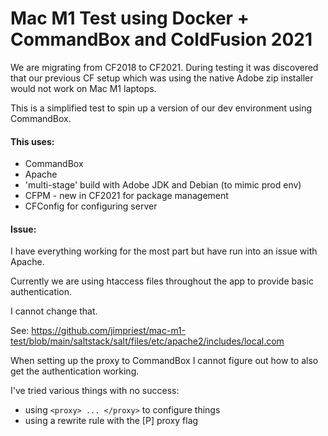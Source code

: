 # Mac M1 Test using Docker + CommandBox and ColdFusion 2021

We are migrating from CF2018 to CF2021. During testing it was discovered that our
previous CF setup which was using the native Adobe zip installer would not work on Mac M1 laptops.

This is a simplified test to spin up a version of our dev environment using CommandBox.

#### This uses:

- CommandBox
- Apache
- 'multi-stage' build with Adobe JDK and Debian (to mimic prod env)
- CFPM - new in CF2021 for package management
- CFConfig for configuring server

#### Issue:

I have everything working for the most part but have run into an issue with Apache.

Currently we are using htaccess files throughout the app to provide basic authentication.

I cannot change that.

See: https://github.com/jimpriest/mac-m1-test/blob/main/saltstack/salt/files/etc/apache2/includes/local.com

When setting up the proxy to CommandBox I cannot figure out how to also get the authentication working.

I've tried various things with no success:

- using ```<proxy> ... </proxy>``` to configure things
- using a rewrite rule with the [P] proxy flag
